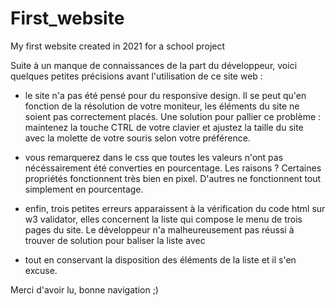 # First_website
My first website created in 2021 for a school project

Suite à un manque de connaissances de la part du développeur, 
voici quelques petites précisions avant l'utilisation de ce site web :

- le site n'a pas été pensé pour du responsive design. 
Il se peut qu'en fonction de la résolution de votre moniteur, les éléments
du site ne soient pas correctement placés. Une solution pour pallier ce
problème : maintenez la touche CTRL de votre clavier et ajustez la taille 
du site avec la molette de votre souris selon votre préférence.

- vous remarquerez dans le css que toutes les valeurs n'ont pas
nécéssairement été converties en pourcentage. Les raisons ? 
Certaines propriétés fonctionnent très bien en pixel. D'autres
ne fonctionnent tout simplement en pourcentage.

- enfin, trois petites erreurs apparaissent à la vérification du code html sur 
w3 validator, elles concernent la liste qui compose le menu de trois
pages du site. Le développeur n'a malheureusement pas réussi à trouver
de solution pour baliser la liste avec <li> tout en conservant la 
disposition des éléments de la liste et il s'en excuse.

Merci d'avoir lu, bonne navigation ;)
